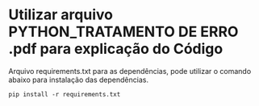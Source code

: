 # Utilizar arquivo PYTHON_TRATAMENTO DE ERRO .pdf para explicação do Código

Arquivo requirements.txt para as dependências, pode utilizar o comando abaixo para instalação das dependências.
```
pip install -r requirements.txt 

```

